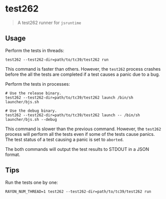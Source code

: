 # test262

> A test262 runner for `jsruntime`

## Usage

Perform the tests in threads:

```shell
test262 --test262-dir=path/to/tc39/test262 run
```

This command is faster than others.  However, the `test262` process crashes before the all the
tests are completed if a test causes a panic due to a bug.

Perform the tests in processes:

```shell
# Use the release binary.
test262 --test262-dir=path/to/tc39/test262 launch /bin/sh launcher/bjs.sh

# Use the debug binary.
test262 --test262-dir=path/to/tc39/test262 launch -- /bin/sh launcher/bjs.sh --debug
```

This command is slower than the previous command.  However, the `test262` process will perform all
the tests even if some of the tests cause panics.  The test status of a test causing a panic is set
to `aborted`.

The both commands will output the test results to STDOUT in a JSON format.

## Tips

Run the tests one by one:

```shell
RAYON_NUM_THREAD=1 test262 --test262-dir=path/to/tc39/test262 run
```
